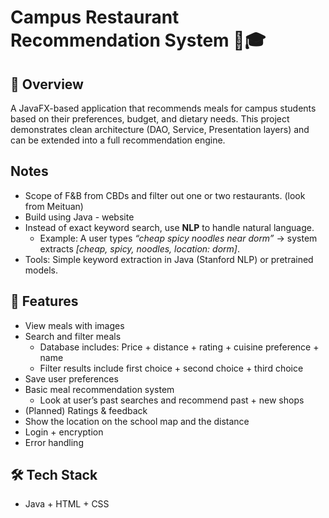 # Campus Restaurant Recommendation System 🍔🎓

## 📌 Overview

A JavaFX-based application that recommends meals for campus students
based on their preferences, budget, and dietary needs.
This project demonstrates clean architecture (DAO, Service, Presentation layers)
and can be extended into a full recommendation engine.

## Notes

- Scope of F&B from CBDs and filter out one or two restaurants.  (look from Meituan)
- Build using Java - website
- Instead of exact keyword search, use **NLP** to handle natural language.
    - Example: A user types *“cheap spicy noodles near dorm”* → system extracts *[cheap, spicy, noodles, location: dorm]*.
- Tools: Simple keyword extraction in Java (Stanford NLP) or pretrained models.

## 🚀 Features

- View meals with images
- Search and filter meals
    - Database includes: Price + distance + rating + cuisine preference + name
    - Filter results include first choice + second choice + third choice
- Save user preferences
- Basic meal recommendation system
    - Look at user’s past searches and recommend past + new shops
- (Planned) Ratings & feedback
- Show the location on the school map and the distance
- Login + encryption
- Error handling

## 🛠 Tech Stack

- Java + HTML + CSS
